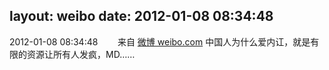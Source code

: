 layout: weibo
date: 2012-01-08 08:34:48
---
2012-01-08 08:34:48  &nbsp;&nbsp;&nbsp;&nbsp;&nbsp;&nbsp; 来自 <a href="http://weibo.com/" rel="nofollow">微博 weibo.com</a>
中国人为什么爱内讧，就是有限的资源让所有人发疯，MD…… ​​​
